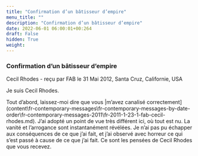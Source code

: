 ```yaml
---
title: "Confirmation d’un bâtisseur d’empire"
menu_title: ""
description: "Confirmation d’un bâtisseur d’empire"
date: 2022-06-01 06:00:01+00:264
draft: False
hidden: True
weight:
---
```

### Confirmation d’un bâtisseur d’empire

Cecil Rhodes - reçu par FAB le 31 Mai 2012, Santa Cruz, Californie, USA

Je suis Cecil Rhodes.

Tout d’abord, laissez-moi dire que vous |m’avez canalisé correctement](content\fr-contemporary-messages\fr-contemporary-messages-by-date-order\fr-contemporary-messages-2011\fr-2011-1-23-1-fab-cecil-rhodes.md). J’ai adopté un point de vue très différent ici, où tout est nu. La vanité et l’arrogance sont instantanément révélées. Je n’ai pas pu échapper aux conséquences de ce que j’ai fait, et j’ai observé avec horreur ce qui s’est passé à cause de ce que j’ai fait. Ce sont les pensées de Cecil Rhodes que vous recevez.



